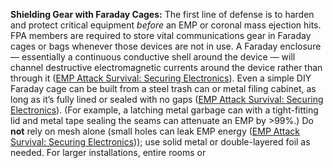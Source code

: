 **Shielding Gear with Faraday Cages:** The first line of defense is to harden and protect critical equipment _before_ an EMP or coronal mass ejection hits. FPA members are required to store vital communications gear in Faraday cages or bags whenever those devices are not in use. A Faraday enclosure — essentially a continuous conductive shell around the device — will channel destructive electromagnetic currents around the device rather than through it ([EMP Attack Survival: Securing Electronics](https://weloveprepping.com/blog/emp-attack-survival-securing-electronics/#:~:text=The%20ideal%20solution%20is%20to,prevents%20EMPs%20from%20causing%20damage)). Even a simple DIY Faraday cage can be built from a steel trash can or metal filing cabinet, as long as it’s fully lined or sealed with no gaps ([EMP Attack Survival: Securing Electronics](https://weloveprepping.com/blog/emp-attack-survival-securing-electronics/#:~:text=A%20simple%20DIY%20Faraday%20cage,will%20not%20effectively%20block%20EMPs)). (For example, a latching metal garbage can with a tight-fitting lid and metal tape sealing the seams can attenuate an EMP by >99%.) Do **not** rely on mesh alone (small holes can leak EMP energy ([EMP Attack Survival: Securing Electronics](https://weloveprepping.com/blog/emp-attack-survival-securing-electronics/#:~:text=A%20simple%20DIY%20Faraday%20cage,will%20not%20effectively%20block%20EMPs))); use solid metal or double-layered foil as needed. For larger installations, entire rooms or